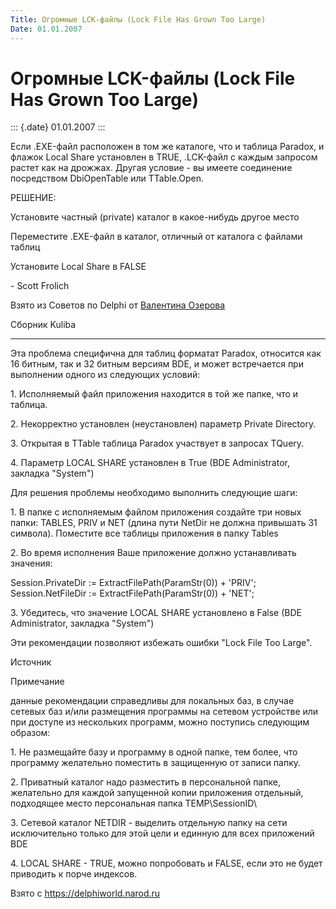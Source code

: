 ```yaml
---
Title: Огромные LCK-файлы (Lock File Has Grown Too Large)
Date: 01.01.2007
---
```



Огромные LCK-файлы (Lock File Has Grown Too Large)
==================================================

::: {.date}
01.01.2007
:::

Если .EXE-файл расположен в том же каталоге, что и таблица Paradox, и
флажок Local Share установлен в TRUE, .LCK-файл с каждым запросом растет
как на дрожжах. Другая условие - вы имеете соединение посредством
DbiOpenTable или TTable.Open.

РЕШЕНИЕ:

Установите частный (private) каталог в какое-нибудь другое место

Переместите .EXE-файл в каталог, отличный от каталога с файлами таблиц

Установите Local Share в FALSE

\- Scott Frolich

Взято из Советов по Delphi от [Валентина Озерова](mailto:webmaster@webinspector.com)

Сборник Kuliba

------------------------------------------------------------------------

Эта проблема специфична для таблиц форматат Paradox, относится как 16
битным, так и 32 битным версиям BDE, и может встречается при выполнении
одного из следующих условий:

1\. Исполняемый файл приложения находится в той же папке, что и таблица.

2\. Некорректно установлен (неустановлен) параметр Private Directory.

3\. Открытая в TTable таблица Paradox участвует в запросах TQuery.

4\. Параметр LOCAL SHARE установлен в True (BDE Administrator, закладка
\"System\")

Для решения проблемы необходимо выполнить следующие шаги:

1\. В папке с исполняемым файлом приложения создайте три новых папки:
TABLES, PRIV и NET (длина пути NetDir не должна привышать 31 символа).
Поместите все таблицы приложения в папку Tables

2\. Во время исполнения Ваше приложение должно устанавливать значения:

Session.PrivateDir := ExtractFilePath(ParamStr(0)) + \'PRIV\';
Session.NetFileDir := ExtractFilePath(ParamStr(0)) + \'NET\';

3\. Убедитесь, что значение LOCAL SHARE установлено в False (BDE
Administrator, закладка \"System\")

Эти рекомендации позволяют избежать ошибки \"Lock File Too Large\".

Источник

Примечание

данные рекомендации справедливы для локальных баз, в случае сетевых баз
и/или размещения программы на сетевом устройстве или при доступе из
нескольких программ, можно поступись следующим образом:

1\. Не размещайте базу и программу в одной папке, тем более, что
программу желательно поместить в защищенную от записи папку.

2\. Приватный каталог надо разместить в персональной папке, желательно
для каждой запущенной копии приложения отдельный, подходящее место
персональная папка TEMP\\SessionID\

3\. Сетевой каталог NETDIR - выделить отдельную папку на сети
исключительно только для этой цели и единную для всех приложений BDE

4\. LOCAL SHARE - TRUE, можно попробовать и FALSE, если это не будет
приводить к порче индексов.

Взято с <https://delphiworld.narod.ru>
